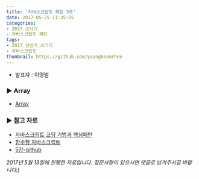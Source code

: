 ```yaml
---
title: '자바스크립트 패턴 5주'
date: 2017-05-25 11:35:55
categories:
- 2017 스터디
- 자바스크립트 패턴
tags:
- 2017_상반기_스터디
- 자바스크립트
thumbnail: https://github.com/youngbeomrhee
---
```


* 발표자 : 이영범

### ▶ Array
- [Array](https://developer.mozilla.org/ko/docs/Web/JavaScript/Reference/Global_Objects/Array)

### ▶ 참고 자료
- [자바스크립트 코딩 기법과 핵심패턴](http://www.aladin.co.kr/shop/wproduct.aspx?ItemId=13680905)
- [함수형 자바스크립트](http://www.aladin.co.kr/shop/wproduct.aspx?ItemId=35917097)
- [5강-github](https://github.com/youngbeomrhee/jssample/tree/master/javacafe_2017_frontend/ch005)


_2017년 5월 13일에 진행한 자료입니다. 질문사항이 있으시면 댓글로 남겨주시길 바랍니다:)_